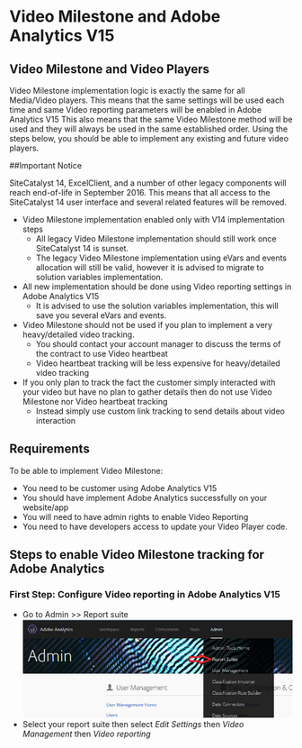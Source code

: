# Video Milestone and Adobe Analytics V15

## Video Milestone and Video Players

Video Milestone implementation logic is exactly the same for all Media/Video players.
This means that the same settings will be used each time and same Video reporting parameters will be enabled in Adobe Analytics V15
This also means that the same Video Milestone method will be used and they will always be used in the same established order.
Using the steps below, you should be able to implement any existing and future video players.

##Important Notice

SiteCatalyst 14, ExcelClient, and a number of other legacy components will reach end-of-life in September 2016.
This means that all access to the SiteCatalyst 14 user interface and several related features will be removed. 

* Video Milestone implementation enabled only with V14 implementation steps
  * All legacy Video Milestone implementation should still work once SiteCatalyst 14 is sunset.
  * The legacy Video Milestone implementation using eVars and events allocation will still be valid, however it is advised to migrate to solution variables implementation.
* All new implementation should be done using Video reporting settings in Adobe Analytics V15
  * It is advised to use the solution variables implementation, this will save you several eVars and events.
* Video Milestone should not be used if you plan to implement a very heavy/detailed video tracking.
  * You should contact your account manager to discuss the terms of the contract to use Video heartbeat
  * Video heartbeat tracking will be less expensive for heavy/detailed video tracking
* If you only plan to track the fact the customer simply interacted with your video but have no plan to gather details then do not use Video Milestone nor Video heartbeat tracking
  * Instead simply use custom link tracking to send details about video interaction

## Requirements

To be able to implement Video Milestone:
* You need to be customer using Adobe Analytics V15
* You should have implement Adobe Analytics successfully on your website/app
* You will need to have admin rights to enable Video Reporting
* You need to have developers access to update your Video Player code.

## Steps to enable Video Milestone tracking for Adobe Analytics

### First Step: Configure Video reporting in Adobe Analytics V15

* Go to Admin >> Report suite
![admin report suite](https://github.com/alcazes/Video-in-Adobe-Analytics-V15/blob/master/Adobe%20Analytics%20v15%20-%20Video%20Milestone/doc/images/Admin%20-%20Report%20Suite.png)
* Select your report suite then select *Edit Settings* then *Video Management* then *Video reporting*